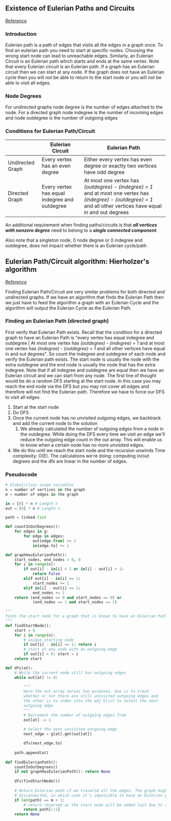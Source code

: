 ## Existence of Eulerian Paths and Circuits

*[Reference](https://youtu.be/xR4sGgwtR2I?si=PX6L2kVOLx1gfXaf)*
### Introduction
Eulerian path is a path of edges that visits all the edges in a graph once. To find an eulerian path you need to start at specific nodes. Choosing the wrong start node can lead to unreachable edges. Similarly, an Eulerian Circuit is an Eulerian path which starts and ends at the same vertex. Note that every Eulerian circuit is an Eulerian path. If a graph has an Eulerian circuit then we can start at any node. If the graph does not have an Eulerian cycle then you will not be able to return to the start node or you will not be able to visit all edges.
### Node Degrees
For undirected graphs node degree is the number of edges attached to the node. For a directed graph node indegree is the number of incoming edges and node outdegree is the number of outgoing edges
### Conditions for Eulerian Path/Circuit

|                  | Eulerian Circuit                              | Eulerian Path                                                                                                                                                        |
| ---------------- | --------------------------------------------- | -------------------------------------------------------------------------------------------------------------------------------------------------------------------- |
| Undirected Graph | Every vertex has an even degree               | Either every vertex has even degree or exactly two vertices have odd degree                                                                                          |
| Directed Graph   | Every vertex has equal indegree and outdegree | At most one vertex has *(outdegree) - (indegree) = 1* and at most one vertex has *(indegree) - (outdegree) = 1* and all other vertices have equal in and out degrees |

An additional requirement when finding paths/circuits is that ***all vertices with nonzero degree*** need to belong to a ***single connected component***.

Also note that a singleton node, 0 node degree or 0 indegree and outdegree, does not impact whether there is an Eulerian cycle/path
## Eulerian Path/Circuit algorithm: Hierholzer's algorithm
*[Reference](https://youtu.be/8MpoO2zA2l4?si=cJbLc-6qBddGyFjq)*

Finding Eulerian Path/Circuit are very similar problems for both directed and undirected graphs. If we have an algorithm that finds the Eulerian Path then we just have to feed the algorithm a graph with an Eulerian Cycle and the algorithm will output the Eulerian Cycle as the Eulerian Path. 
### Finding an Eulerian Path (directed graph)
First verify that Eulerian Path exists. Recall that the condition for a directed graph to have an Eulerian Path is "every vertex has equal indegree and outdegree | At most one vertex has *(outdegree) - (indegree) = 1* and at most one vertex has *(indegree) - (outdegree) = 1* and all other vertices have equal in and out degrees". So count the indegree and outdegree of each node and verify the Eulerian path exists. The start node is usually the node with the extra outdegree and the end node is usually the node that has the extra indegree. Note that if all indegree and outdegree are equal then we have an Eulerian circuit and we can start from any node. The first line of thought would be do a random DFS starting at the start node. In this case you may reach the end node via the DFS but you may not cover all edges and therefore will not find the Eulerian path. Therefore we have to force our DFS to visit all edges.
1. Start at the start node
2. Do DFS
3. Once the current node has no unvisited outgoing edges, we backtrack and add the current node to the solution
	1. We already calculated the number of outgoing edges from a node in the outdegree. While doing the DFS every time we visit an edge we'll reduce the outgoing edge count in the out array. This will enable us to know when a certain node has no more unvisited edges.
4. We do this until we reach the start node and the recursion unwinds
Time complexity: O(E). The calculations we're doing: computing in/out degrees and the dfs are linear in the number of edges.
### Pseudocode
```python
# Global/class scope variables
n = number of vertices in the graph
m = number of edges in the graph

in = [0] * n # Length n
out = [0] * n # Length n

path = linked-list

def countInOutDegrees():
	for edges in g:
		for edge in edges:
			out[edge.from] += 1
			in[edge.to] += 1

def graphHasEulerianPath():
	start_nodes, end_nodes = 0, 0
	for i in range(n):
		if out[i] - in[i] > 1 or in[i] - out[i] > 1:
			return False
		elif out[i] - in[i] == 1:
			start_nodes += 1
		elif in[i] - out[i] == 1:
			end_nodes += 1
	return (end_nodes == 0 and start_nodes == 0) or 
			(end_nodes == 1 and start_nodes == 1)

"""
finds the start node for a graph that is known to have an Eulerian Path
"""
def findStartNode():
	start = 0
	for i in range(n):
		# unique starting node
		if out[i] - in[i] == 1: return i
		# start at any node with an outgoing edge
		if out[i] > 0: start = i
	return start

def dfs(at):
	# While the current node still has outgoing edges
	while out[at] != 0:

		"""
		Here the out array serves two purposes. One is to track 
		whether or not there are still unvisited outgoing edges and 
		the other is to index into the adj klist to select the next
		outgoing edge
		"""
		# Decrement the number of outgoing edges from 
		out[at] -= 1
		
		# Select the next unvisited outgoing edge
		next_edge = g[at].get(out[at])

		dfs(next_edge.to)
	
	path.append(at)
		
def findEulerianPath():
	countInOutDegrees()
	if not graphHasEulerianPath(): return None
	
	dfs(findStartNode())
	
	# Return Eulerian path if we traversd all the edges. The graph might be
	# disconnected, in which case it's impossible to have an Eulerian path
	if len(path) == m + 1:
		# return reversed as the start node will be added last due to recursion
		return path[::1] 
	return None
```

